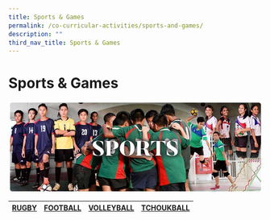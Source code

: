 ```yaml
---
title: Sports & Games
permalink: /co-curricular-activities/sports-and-games/
description: ""
third_nav_title: Sports & Games
---
```

# **Sports & Games**

![](/images/RESIZED%20Banner_CCA_SPORTS.jpg)

| [RUGBY](/school-experience/co-curriculum/cca/sports-and-games/rugby) | [FOOTBALL](/school-experience/co-curriculum/cca/sports-and-games/football) | [VOLLEYBALL](/school-experience/co-curriculum/ca/sports-and-games/volleyball)| [TCHOUKBALL](/school-experience/co-curriculum/cca/sports-and-games/tchoukball) |
| --- | --- | --- | --- |